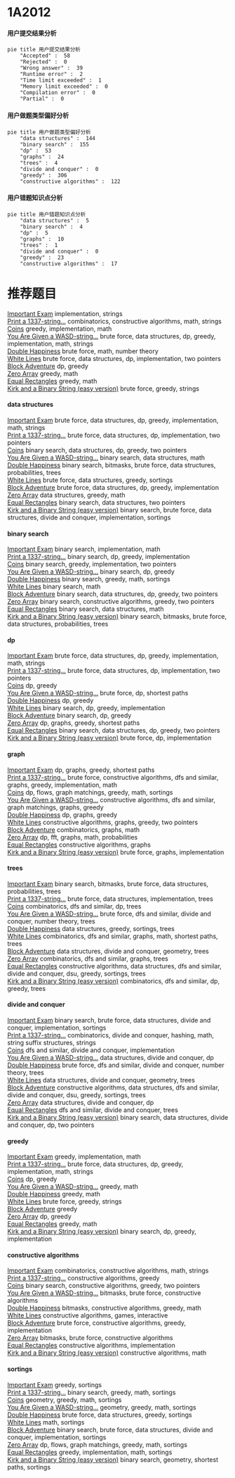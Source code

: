 # 1A2012
<!-- tabs:start -->
#### **用户提交结果分析**

```mermaid
pie title 用户提交结果分析
    "Accepted" :  58
    "Rejected" :  0
    "Wrong answer" :  39
    "Runtime error" :  2
    "Time limit exceeded" :  1
    "Memory limit exceeded" :  0
    "Compilation error" :  0
    "Partial" :  0
```
#### **用户做题类型偏好分析**

```mermaid
pie title 用户做题类型偏好分析
    "data structures" :  144
    "binary search" :  155
    "dp" :  53
    "graphs" :  24
    "trees" :  4
    "divide and conquer" :  0
    "greedy" :  306
    "constructive algorithms" :  122
```
#### **用户错题知识点分析**

```mermaid
pie title 用户错题知识点分析
    "data structures" :  5
    "binary search" :  4
    "dp" :  5
    "graphs" :  10
    "trees" :  1
    "divide and conquer" :  0
    "greedy" :  23
    "constructive algorithms" :  17
```
<!-- tabs:end -->
# 推荐题目
[Important Exam](http://codeforces.com/problemset/problem/1201/A)		implementation,
                        strings		  
[Print a 1337-string...](http://codeforces.com/problemset/problem/1202/D)		combinatorics,
                        constructive algorithms,
                        math,
                        strings		  
[Coins](http://codeforces.com/problemset/problem/1061/A)		greedy,
                        implementation,
                        math		  
[You Are Given a WASD-string...](http://codeforces.com/problemset/problem/1202/C)		brute force,
                        data structures,
                        dp,
                        greedy,
                        implementation,
                        math,
                        strings		  
[Double Happiness](https://codeforces.com/contest/114/problem/E)		brute force,
                        math,
                        number theory		  
[White Lines](http://codeforces.com/problemset/problem/1200/D)		brute force,
                        data structures,
                        dp,
                        implementation,
                        two pointers		  
[Block Adventure](http://codeforces.com/problemset/problem/1200/B)		dp,
                        greedy		  
[Zero Array](http://codeforces.com/problemset/problem/1201/B)		greedy,
                        math		  
[Equal Rectangles](http://codeforces.com/problemset/problem/1203/B)		greedy,
                        math		  
[Kirk and a Binary String (easy version)](http://codeforces.com/problemset/problem/1204/D1)		brute force,
                        greedy,
                        strings		  
<!-- tabs:start -->
#### **data structures**
[Important Exam](http://codeforces.com/problemset/problem/1202/C)		brute force,
                        data structures,
                        dp,
                        greedy,
                        implementation,
                        math,
                        strings		  
[Print a 1337-string...](http://codeforces.com/problemset/problem/1200/D)		brute force,
                        data structures,
                        dp,
                        implementation,
                        two pointers		  
[Coins](http://codeforces.com/problemset/problem/1492/C)		binary search,
                        data structures,
                        dp,
                        greedy,
                        two pointers		  
[You Are Given a WASD-string...](http://codeforces.com/problemset/problem/1490/G)		binary search,
                        data structures,
                        math		  
[Double Happiness](http://codeforces.com/problemset/problem/1479/D)		binary search,
                        bitmasks,
                        brute force,
                        data structures,
                        probabilities,
                        trees		  
[White Lines](http://codeforces.com/problemset/problem/1497/A)		brute force,
                        data structures,
                        greedy,
                        sortings		  
[Block Adventure](http://codeforces.com/problemset/problem/1491/C)		brute force,
                        data structures,
                        dp,
                        greedy,
                        implementation		  
[Zero Array](http://codeforces.com/problemset/problem/1492/B)		data structures,
                        greedy,
                        math		  
[Equal Rectangles](http://codeforces.com/problemset/problem/1436/E)		binary search,
                        data structures,
                        two pointers		  
[Kirk and a Binary String (easy version)](http://codeforces.com/problemset/problem/1461/D)		binary search,
                        brute force,
                        data structures,
                        divide and conquer,
                        implementation,
                        sortings		  
#### **binary search**
[Important Exam](http://codeforces.com/problemset/problem/1202/F)		binary search,
                        implementation,
                        math		  
[Print a 1337-string...](http://codeforces.com/problemset/problem/1201/D)		binary search,
                        dp,
                        greedy,
                        implementation		  
[Coins](http://codeforces.com/problemset/problem/1203/D2)		binary search,
                        greedy,
                        implementation,
                        two pointers		  
[You Are Given a WASD-string...](http://codeforces.com/problemset/problem/11/E)		binary search,
                        dp,
                        greedy		  
[Double Happiness](http://codeforces.com/problemset/problem/1201/C)		binary search,
                        greedy,
                        math,
                        sortings		  
[White Lines](https://codeforces.com/contest/1011/problem/C)		binary search,
                        math		  
[Block Adventure](http://codeforces.com/problemset/problem/1492/C)		binary search,
                        data structures,
                        dp,
                        greedy,
                        two pointers		  
[Zero Array](http://codeforces.com/problemset/problem/1463/D)		binary search,
                        constructive algorithms,
                        greedy,
                        two pointers		  
[Equal Rectangles](http://codeforces.com/problemset/problem/1490/G)		binary search,
                        data structures,
                        math		  
[Kirk and a Binary String (easy version)](http://codeforces.com/problemset/problem/1479/D)		binary search,
                        bitmasks,
                        brute force,
                        data structures,
                        probabilities,
                        trees		  
#### **dp**
[Important Exam](http://codeforces.com/problemset/problem/1202/C)		brute force,
                        data structures,
                        dp,
                        greedy,
                        implementation,
                        math,
                        strings		  
[Print a 1337-string...](http://codeforces.com/problemset/problem/1200/D)		brute force,
                        data structures,
                        dp,
                        implementation,
                        two pointers		  
[Coins](http://codeforces.com/problemset/problem/1200/B)		dp,
                        greedy		  
[You Are Given a WASD-string...](http://codeforces.com/problemset/problem/1202/B)		brute force,
                        dp,
                        shortest paths		  
[Double Happiness](http://codeforces.com/problemset/problem/1203/F2)		dp,
                        greedy		  
[White Lines](http://codeforces.com/problemset/problem/1201/D)		binary search,
                        dp,
                        greedy,
                        implementation		  
[Block Adventure](http://codeforces.com/problemset/problem/11/E)		binary search,
                        dp,
                        greedy		  
[Zero Array](http://codeforces.com/problemset/problem/1204/C)		dp,
                        graphs,
                        greedy,
                        shortest paths		  
[Equal Rectangles](http://codeforces.com/problemset/problem/1492/C)		binary search,
                        data structures,
                        dp,
                        greedy,
                        two pointers		  
[Kirk and a Binary String (easy version)](https://codeforces.com/contest/1457/problem/C)		brute force,
                        dp,
                        implementation		  
#### **graph**
[Important Exam](http://codeforces.com/problemset/problem/1204/C)		dp,
                        graphs,
                        greedy,
                        shortest paths		  
[Print a 1337-string...](http://codeforces.com/problemset/problem/1487/C)		brute force,
                        constructive algorithms,
                        dfs and similar,
                        graphs,
                        greedy,
                        implementation,
                        math		  
[Coins](http://codeforces.com/problemset/problem/1437/C)		dp,
                        flows,
                        graph matchings,
                        greedy,
                        math,
                        sortings		  
[You Are Given a WASD-string...](http://codeforces.com/problemset/problem/1470/D)		constructive algorithms,
                        dfs and similar,
                        graph matchings,
                        graphs,
                        greedy		  
[Double Happiness](http://codeforces.com/problemset/problem/1476/C)		dp,
                        graphs,
                        greedy		  
[White Lines](http://codeforces.com/problemset/problem/1304/D)		constructive algorithms,
                        graphs,
                        greedy,
                        two pointers		  
[Block Adventure](http://codeforces.com/problemset/problem/1475/C)		combinatorics,
                        graphs,
                        math		  
[Zero Array](http://codeforces.com/problemset/problem/553/E)		dp,
                        fft,
                        graphs,
                        math,
                        probabilities		  
[Equal Rectangles](http://codeforces.com/problemset/problem/1495/C)		constructive algorithms,
                        graphs		  
[Kirk and a Binary String (easy version)](http://codeforces.com/problemset/problem/1510/K)		brute force,
                        graphs,
                        implementation		  
#### **trees**
[Important Exam](http://codeforces.com/problemset/problem/1479/D)		binary search,
                        bitmasks,
                        brute force,
                        data structures,
                        probabilities,
                        trees		  
[Print a 1337-string...](http://codeforces.com/problemset/problem/1511/C)		brute force,
                        data structures,
                        implementation,
                        trees		  
[Coins](http://codeforces.com/problemset/problem/1499/F)		combinatorics,
                        dfs and similar,
                        dp,
                        trees		  
[You Are Given a WASD-string...](http://codeforces.com/problemset/problem/1491/E)		brute force,
                        dfs and similar,
                        divide and conquer,
                        number theory,
                        trees		  
[Double Happiness](http://codeforces.com/problemset/problem/1466/D)		data structures,
                        greedy,
                        sortings,
                        trees		  
[White Lines](http://codeforces.com/problemset/problem/1495/D)		combinatorics,
                        dfs and similar,
                        graphs,
                        math,
                        shortest paths,
                        trees		  
[Block Adventure](http://codeforces.com/problemset/problem/1303/G)		data structures,
                        divide and conquer,
                        geometry,
                        trees		  
[Zero Array](http://codeforces.com/problemset/problem/1454/E)		combinatorics,
                        dfs and similar,
                        graphs,
                        trees		  
[Equal Rectangles](http://codeforces.com/problemset/problem/1494/D)		constructive algorithms,
                        data structures,
                        dfs and similar,
                        divide and conquer,
                        dsu,
                        greedy,
                        sortings,
                        trees		  
[Kirk and a Binary String (easy version)](http://codeforces.com/problemset/problem/1292/C)		combinatorics,
                        dfs and similar,
                        dp,
                        greedy,
                        trees		  
#### **divide and conquer**
[Important Exam](http://codeforces.com/problemset/problem/1461/D)		binary search,
                        brute force,
                        data structures,
                        divide and conquer,
                        implementation,
                        sortings		  
[Print a 1337-string...](http://codeforces.com/problemset/problem/1466/G)		combinatorics,
                        divide and conquer,
                        hashing,
                        math,
                        string suffix structures,
                        strings		  
[Coins](http://codeforces.com/problemset/problem/1490/D)		dfs and similar,
                        divide and conquer,
                        implementation		  
[You Are Given a WASD-string...](https://codeforces.com/contest/1483/problem/C)		data structures,
                        divide and conquer,
                        dp		  
[Double Happiness](http://codeforces.com/problemset/problem/1491/E)		brute force,
                        dfs and similar,
                        divide and conquer,
                        number theory,
                        trees		  
[White Lines](http://codeforces.com/problemset/problem/1303/G)		data structures,
                        divide and conquer,
                        geometry,
                        trees		  
[Block Adventure](http://codeforces.com/problemset/problem/1494/D)		constructive algorithms,
                        data structures,
                        dfs and similar,
                        divide and conquer,
                        dsu,
                        greedy,
                        sortings,
                        trees		  
[Zero Array](http://codeforces.com/problemset/problem/1482/E)		data structures,
                        divide and conquer,
                        dp		  
[Equal Rectangles](http://codeforces.com/problemset/problem/566/C)		dfs and similar,
                        divide and conquer,
                        trees		  
[Kirk and a Binary String (easy version)](http://codeforces.com/problemset/problem/1428/F)		binary search,
                        data structures,
                        divide and conquer,
                        dp,
                        two pointers		  
#### **greedy**
[Important Exam](http://codeforces.com/problemset/problem/1061/A)		greedy,
                        implementation,
                        math		  
[Print a 1337-string...](http://codeforces.com/problemset/problem/1202/C)		brute force,
                        data structures,
                        dp,
                        greedy,
                        implementation,
                        math,
                        strings		  
[Coins](http://codeforces.com/problemset/problem/1200/B)		dp,
                        greedy		  
[You Are Given a WASD-string...](http://codeforces.com/problemset/problem/1201/B)		greedy,
                        math		  
[Double Happiness](http://codeforces.com/problemset/problem/1203/B)		greedy,
                        math		  
[White Lines](http://codeforces.com/problemset/problem/1204/D1)		brute force,
                        greedy,
                        strings		  
[Block Adventure](http://codeforces.com/problemset/problem/1203/F1)		greedy		  
[Zero Array](http://codeforces.com/problemset/problem/1203/F2)		dp,
                        greedy		  
[Equal Rectangles](http://codeforces.com/problemset/problem/1204/B)		greedy,
                        math		  
[Kirk and a Binary String (easy version)](http://codeforces.com/problemset/problem/1201/D)		binary search,
                        dp,
                        greedy,
                        implementation		  
#### **constructive algorithms**
[Important Exam](http://codeforces.com/problemset/problem/1202/D)		combinatorics,
                        constructive algorithms,
                        math,
                        strings		  
[Print a 1337-string...](http://codeforces.com/problemset/problem/1493/A)		constructive algorithms,
                        greedy		  
[Coins](http://codeforces.com/problemset/problem/1463/D)		binary search,
                        constructive algorithms,
                        greedy,
                        two pointers		  
[You Are Given a WASD-string...](https://codeforces.com/contest/1456/problem/B)		bitmasks,
                        brute force,
                        constructive algorithms		  
[Double Happiness](http://codeforces.com/problemset/problem/1492/D)		bitmasks,
                        constructive algorithms,
                        greedy,
                        math		  
[White Lines](https://codeforces.com/contest/1504/problem/D)		constructive algorithms,
                        games,
                        interactive		  
[Block Adventure](https://codeforces.com/contest/1483/problem/A)		brute force,
                        constructive algorithms,
                        greedy,
                        implementation		  
[Zero Array](https://codeforces.com/contest/1457/problem/D)		bitmasks,
                        brute force,
                        constructive algorithms		  
[Equal Rectangles](http://codeforces.com/problemset/problem/1513/A)		constructive algorithms,
                        implementation		  
[Kirk and a Binary String (easy version)](http://codeforces.com/problemset/problem/1473/C)		constructive algorithms,
                        math		  
#### **sortings**
[Important Exam](http://codeforces.com/problemset/problem/1203/E)		greedy,
                        sortings		  
[Print a 1337-string...](http://codeforces.com/problemset/problem/1201/C)		binary search,
                        greedy,
                        math,
                        sortings		  
[Coins](https://codeforces.com/contest/1496/problem/C)		geometry,
                        greedy,
                        math,
                        sortings		  
[You Are Given a WASD-string...](http://codeforces.com/problemset/problem/1495/A)		geometry,
                        greedy,
                        math,
                        sortings		  
[Double Happiness](http://codeforces.com/problemset/problem/1497/A)		brute force,
                        data structures,
                        greedy,
                        sortings		  
[White Lines](http://codeforces.com/problemset/problem/1427/A)		math,
                        sortings		  
[Block Adventure](http://codeforces.com/problemset/problem/1461/D)		binary search,
                        brute force,
                        data structures,
                        divide and conquer,
                        implementation,
                        sortings		  
[Zero Array](http://codeforces.com/problemset/problem/1437/C)		dp,
                        flows,
                        graph matchings,
                        greedy,
                        math,
                        sortings		  
[Equal Rectangles](http://codeforces.com/problemset/problem/1473/A)		greedy,
                        implementation,
                        math,
                        sortings		  
[Kirk and a Binary String (easy version)](http://codeforces.com/problemset/problem/1486/B)		binary search,
                        geometry,
                        shortest paths,
                        sortings		  
<!-- tabs:end -->
